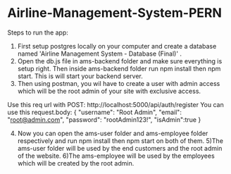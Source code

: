 # Airline-Management-System-PERN
Steps to run the app:

1) First setup postgres locally on your computer and create a database named 'Airline Management System - Database (Final)' .
2) Open the db.js file in ams-backend folder and make sure everything is setup right. Then inside ams-backend folder run npm install then npm start. This is will start your backend server.
3) Then using postman, you wil have to create a user with admin access which will be the root admin of your site with exclusive access.

Use this req url with POST: http://localhost:5000/api/auth/register
You can use this request.body:
{
  "username": "Root Admin",
  "email": "root@admin.com",
  "password": "rootAdmin123!",
  "isAdmin":true
}

4) Now you can open the ams-user folder and ams-employee folder respectively and run npm install then npm start on both of them.
5)The ams-user folder will be used by the end customers and the root admin of the website.
6)The ams-employee will be used by the employees which will be created by the root admin.
